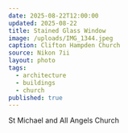 ```yaml
---
date: 2025-08-22T12:00:00
updated: 2025-08-22
title: Stained Glass Window
image: /uploads/IMG_1344.jpeg
caption: Clifton Hampden Church
source: Nikon 7ii
layout: photo
tags:
  - architecture
  - buildings
  - church
published: true
---
```


St Michael and All Angels Church